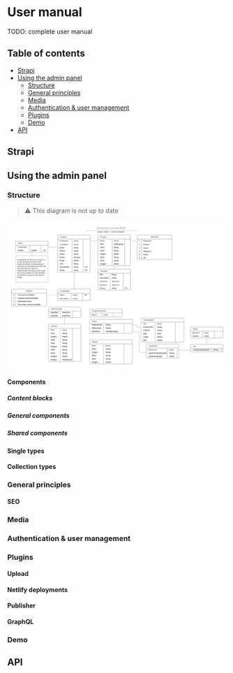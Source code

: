 # User manual

TODO: complete user manual

## Table of contents

- [Strapi](#strapi)
- [Using the admin panel](#using-the-admin-panel)
  - [Structure](#structure)
  - [General principles](#general-principles)
  - [Media](#media)
  - [Authentication & user management](#authentication--user-management)
  - [Plugins](#plugins)
  - [Demo](#demo)
- [API](#api)

## Strapi

## Using the admin panel

### Structure

> ⚠️ This diagram is not up to date

![Website ERD](/documentation/assets/relationship-diagram.jpg)

#### Components

##### Content blocks

##### General components

##### Shared components

#### Single types

#### Collection types

### General principles

#### SEO

### Media

### Authentication & user management

### Plugins

#### Upload

#### Netlify deployments

#### Publisher

#### GraphQL

### Demo

## API
